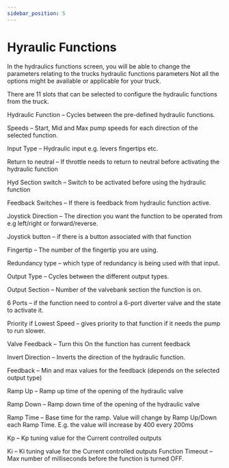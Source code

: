```yaml
---
sidebar_position: 5
---
```


# Hyraulic Functions

In the hydraulics functions screen, you will be able to change the parameters relating to the trucks hydraulic functions parameters 
Not all the options might be available or applicable for your truck.

There are 11 slots that can be selected to configure the hydraulic functions from the truck. 

Hydraulic Function – Cycles between the pre-defined hydraulic functions. 

Speeds – Start, Mid and Max pump speeds for each direction of the selected function. 

Input Type – Hydraulic input e.g. levers fingertips etc. 

Return to neutral – If throttle needs to return to neutral before activating the hydraulic function 

Hyd Section switch – Switch to be activated before using the hydraulic function 

Feedback Switches – If there is feedback from hydraulic function active.

Joystick Direction – The direction you want the function to be operated from e.g left/right or forward/reverse.

Joystick button – if there is a button associated with that function 

Fingertip – The number of the fingertip you are using. 

Redundancy type – which type of redundancy is being used with that input. 

Output Type – Cycles between the different output types. 

Output Section – Number of the valvebank section the function is on. 

6 Ports – if the function need to control a 6-port diverter valve and the state to activate it. 

Priority if Lowest Speed – gives priority to that function if it needs the pump to run slower. 

Valve Feedback – Turn this On the function has current feedback 

Invert Direction – Inverts the direction of the hydraulic function. 

Feedback – Min and max values for the feedback (depends on the selected output type)

Ramp Up – Ramp up time of the opening of the hydraulic valve

Ramp Down – Ramp down time of the opening of the hydraulic valve

Ramp Time – Base time for the ramp. Value will change by Ramp Up/Down each Ramp Time. E.g. the value will increase by 400 every 200ms

Kp – Kp tuning value for the Current controlled outputs

Ki – Ki tuning value for the Current controlled outputs
Function Timeout – Max number of milliseconds before the function is turned OFF.
